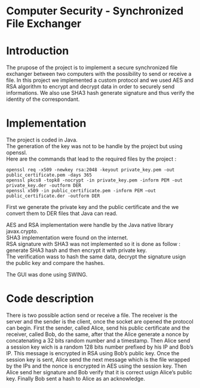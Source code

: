 # Computer Security - Synchronized File Exchanger

# Introduction

The prupose of the project is to implement a secure synchronized file
exchanger between two computers with the possibility to send or receive
a file. In this project we implemented a custom protocol and we used AES
and RSA algorithm to encrypt and decrypt data in order to securely send
informations. We also use SHA3 hash generate signature and thus verify
the identity of the correspondant.

# Implementation

The project is coded in Java.  
The generation of the key was not to be handle by the project but using
openssl.  
Here are the commands that lead to the required files by the project :

    openssl req -x509 -newkey rsa:2048 -keyout private_key.pem -out public_certificate.pem -days 365
    openssl pkcs8 -topk8 -nocrypt -in private_key.pem -inform PEM -out private_key.der -outform DER
    openssl x509 -in public_certificate.pem -inform PEM –out public_certificate.der -outform DER

First we generate the private key and the public certificate and the we
convert them to DER files that Java can read.  
  
AES and RSA implementation were handle by the Java native library
javax.crypto.  
SHA3 implementation were found on the internet.  
RSA signature with SHA3 was not implemented so it is done as follow :
generate SHA3 hash and then encrypt it with private key.  
The verification wass to hash the same data, decrypt the signature usign
the public key and compare the hashes.  
  
The GUI was done using SWING.

# Code description

There is two possible action send or receive a file. The receiver is the
server and the sender is the client, once the socket are opened the
protocol can begin. First the sender, called Alice, send his public
certificate and the receiver, called Bob, do the same, after that the
Alice generate a nonce by concatenating a 32 bits random number and a
timestamp. Then Alice send a session key wich is a random 128 bits
number prefixed by his IP and Bob’s IP. This message is encrypted in RSA
using Bob’s public key. Once the session key is sent, Alice send the
next message which is the file wrapped by the IPs and the nonce is
encrypted in AES using the session key. Then Alice send her signature
and Bob verify that it is correct usign Alice’s public key. Finally Bob
sent a hash to Alice as an acknowledge.
